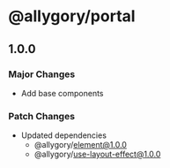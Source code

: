# @allygory/portal

## 1.0.0

### Major Changes

- Add base components

### Patch Changes

- Updated dependencies
  - @allygory/element@1.0.0
  - @allygory/use-layout-effect@1.0.0
